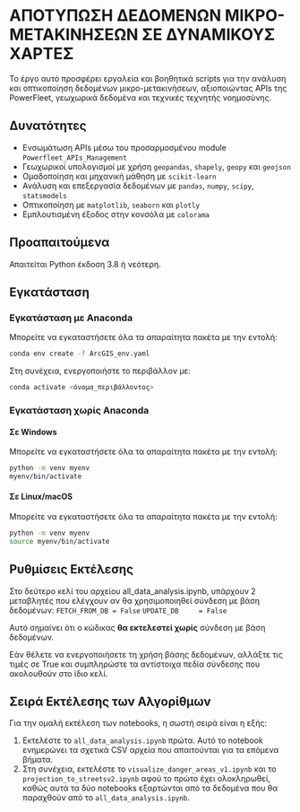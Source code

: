 # ΑΠΟΤΥΠΩΣΗ ΔΕΔΟΜΕΝΩΝ ΜΙΚΡΟ-ΜΕΤΑΚΙΝΗΣΕΩΝ ΣΕ ΔΥΝΑΜΙΚΟΥΣ ΧΑΡΤΕΣ

Το έργο αυτό προσφέρει εργαλεία και βοηθητικά scripts για την ανάλυση και οπτικοποίηση δεδομένων μικρο-μετακινήσεων, αξιοποιώντας APIs της PowerFleet, γεωχωρικά δεδομένα και τεχνικές τεχνητής νοημοσύνης.

## Δυνατότητες

- Ενσωμάτωση APIs μέσω του προσαρμοσμένου module `Powerfleet_APIs_Management`
- Γεωχωρικοί υπολογισμοί με χρήση `geopandas`, `shapely`, `geopy` και `geojson`
- Ομαδοποίηση και μηχανική μάθηση με `scikit-learn`
- Ανάλυση και επεξεργασία δεδομένων με `pandas`, `numpy`, `scipy`, `statsmodels`
- Οπτικοποίηση με `matplotlib`, `seaborn` και `plotly`
- Εμπλουτισμένη έξοδος στην κονσόλα με `colorama`

## Προαπαιτούμενα

Απαιτείται Python έκδοση 3.8 ή νεότερη.

## Εγκατάσταση

### Εγκατάσταση με Anaconda

Μπορείτε να εγκαταστήσετε όλα τα απαραίτητα πακέτα με την εντολή:

```bash
conda env create -f ArcGIS_env.yaml
```

Στη συνέχεια, ενεργοποιήστε το περιβάλλον με:
```bash
conda activate <όνομα_περιβάλλοντος>
```

### Εγκατάσταση χωρίς Anaconda

#### Σε Windows
Μπορείτε να εγκαταστήσετε όλα τα απαραίτητα πακέτα με την εντολή:

```bash
python -m venv myenv
myenv/bin/activate
```

#### Σε Linux/macOS
Μπορείτε να εγκαταστήσετε όλα τα απαραίτητα πακέτα με την εντολή:

```bash
python -m venv myenv
source myenv/bin/activate
```

## **Ρυθμίσεις Εκτέλεσης**

Στο δεύτερο κελί του αρχείου all_data_analysis.ipynb, υπάρχουν 2 μεταβλητές που ελέγχουν αν θα χρησιμοποιηθεί σύνδεση με βάση δεδομένων:
`FETCH_FROM_DB = False`
`UPDATE_DB     = False`

Αυτό σημαίνει ότι ο κώδικας **θα εκτελεστεί χωρίς** σύνδεση με βάση δεδομένων.

Εάν θέλετε να ενεργοποιήσετε τη χρήση βάσης δεδομένων, αλλάξτε τις τιμές σε True και συμπληρώστε τα αντίστοιχα πεδία σύνδεσης που ακολουθούν στο ίδιο κελί.

## **Σειρά Εκτέλεσης των Αλγορίθμων**

Για την ομαλή εκτέλεση των notebooks, η σωστή σειρά είναι η εξής:
1. Εκτελέστε το `all_data_analysis.ipynb` πρώτα. Αυτό το notebook ενημερώνει τα σχετικά CSV αρχεία που απαιτούνται για τα επόμενα βήματα.
2. Στη συνέχεια, εκτελέστε το `visualize_danger_areas_v1.ipynb` και το `projection_to_streetsv2.ipynb` αφού το πρώτο έχει ολοκληρωθεί, καθώς αυτά τα δύο notebooks εξαρτώνται από τα δεδομένα που θα παραχθούν από το `all_data_analysis.ipynb`.

